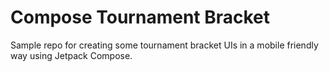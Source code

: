 # Compose Tournament Bracket

Sample repo for creating some tournament bracket UIs in a mobile friendly way using Jetpack Compose. 
